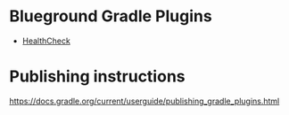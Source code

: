 # Blueground Gradle Plugins

- [HealthCheck](healthcheck/README.md)

# Publishing instructions

https://docs.gradle.org/current/userguide/publishing_gradle_plugins.html
